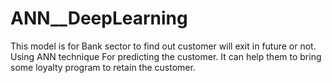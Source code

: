 # ANN__DeepLearning
This model is for Bank sector to find out customer will exit in future or not. 
Using ANN technique For predicting the customer.
It can help them to bring some loyalty program to retain the customer.

